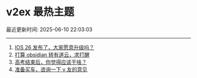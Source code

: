 # v2ex 最热主题

最近更新时间: 2025-06-10 22:03:03

--- 
1. [IOS 26 发布了，大家愿意升级吗？](https://www.v2ex.com/t/1137504) 
2. [打算 obsidian 转有道云，求打醒](https://www.v2ex.com/t/1137508) 
3. [高考结束后，你觉得应该干啥？](https://www.v2ex.com/t/1137509) 
4. [准备买车，咨询一下 v 友的意见](https://www.v2ex.com/t/1137520) 
